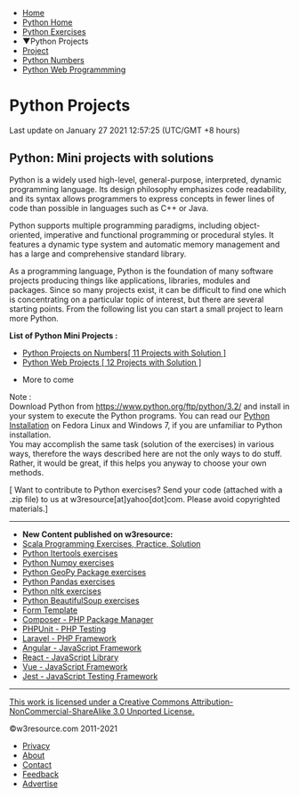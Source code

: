  


- [Home](/index.php)
- [Python Home](/python/python-tutorial.php)
- [Python Exercises](/python-exercises/)
- ▼Python Projects
- [Project](/projects/python/)
- [Python Numbers](/projects/python/python-projects-numbers.php)
- [Python Web Programmming](/projects/python/web-programming/index.php)

# Python Projects

Last update on January 27 2021 12:57:25 (UTC/GMT +8 hours)

<span class="underline"></span>

<span class="underline"></span>

## Python: Mini projects with solutions

Python is a widely used high-level, general-purpose, interpreted, dynamic programming language. Its design philosophy emphasizes code readability, and its syntax allows programmers to express concepts in fewer lines of code than possible in languages such as C++ or Java.

Python supports multiple programming paradigms, including object-oriented, imperative and functional programming or procedural styles. It features a dynamic type system and automatic memory management and has a large and comprehensive standard library.

As a programming language, Python is the foundation of many software projects producing things like applications, libraries, modules and packages. Since so many projects exist, it can be difficult to find one which is concentrating on a particular topic of interest, but there are several starting points. From the following list you can start a small project to learn more Python.

**List of Python Mini Projects :**

- [Python Projects on Numbers\[ 11 Projects with Solution \]](https://www.w3resource.com/projects/python/python-projects-numbers.php)
- [Python Web Projects \[ 12 Projects with Solution \]](https://www.w3resource.com/projects/python/web-programming/index.php)

<!-- -->

- More to come

Note :  
Download Python from https://www.python.org/ftp/python/3.2/ and install in your system to execute the Python programs. You can read our [Python Installation](https://www.w3resource.com/python/install-python-on-linux-and-windows.php) on Fedora Linux and Windows 7, if you are unfamiliar to Python installation.  
You may accomplish the same task (solution of the exercises) in various ways, therefore the ways described here are not the only ways to do stuff. Rather, it would be great, if this helps you anyway to choose your own methods.

\[ Want to contribute to Python exercises? Send your code (attached with a .zip file) to us at w3resource\[at\]yahoo\[dot\]com. Please avoid copyrighted materials.\]



---

<span class="underline"></span>

- **New Content published on w3resource:**
- [Scala Programming Exercises, Practice, Solution](https://www.w3resource.com/scala-exercises/index.php)
- [Python Itertools exercises](https://www.w3resource.com/python-exercises/itertools/index.php)
- [Python Numpy exercises](https://www.w3resource.com/python-exercises/numpy/index.php)
- [Python GeoPy Package exercises](https://www.w3resource.com/python-exercises/geopy/index.php)
- [Python Pandas exercises](https://www.w3resource.com/python-exercises/pandas/index.php)
- [Python nltk exercises](https://www.w3resource.com/python-exercises/nltk/index.php)
- [Python BeautifulSoup exercises](https://www.w3resource.com/python-exercises/BeautifulSoup/index.php)
- [Form Template](https://www.w3resource.com/form-template/)
- [Composer - PHP Package Manager](https://www.w3resource.com/php/composer/a-gentle-introduction-to-composer.php)
- [PHPUnit - PHP Testing](https://www.w3resource.com/php/PHPUnit/a-gentle-introduction-to-unit-test-and-testing.php)
- [Laravel - PHP Framework](https://www.w3resource.com/laravel/laravel-tutorial.php)
- [Angular - JavaScript Framework](https://www.w3resource.com/angular/getting-started-with-angular.php)
- [React - JavaScript Library](https://www.w3resource.com/react/react-js-overview.php)
- [Vue - JavaScript Framework](https://www.w3resource.com/vue/installation.php)
- [Jest - JavaScript Testing Framework](https://www.w3resource.com/jest/jest-getting-started.php)

---

<span class="underline"></span>

<span class="underline"></span>

<span class="underline"></span>

[This work is licensed under a Creative Commons Attribution-NonCommercial-ShareAlike 3.0 Unported License.](https://creativecommons.org/licenses/by-nc-sa/3.0/deed.en_US)

©w3resource.com 2011-2021

- [Privacy](https://www.w3resource.com/privacy.php)
- [About](https://www.w3resource.com/about.php)
- [Contact](https://www.w3resource.com/contact.php)
- [Feedback](https://www.w3resource.com/feedback.php)
- [Advertise](https://www.w3resource.com/advertise.php)
